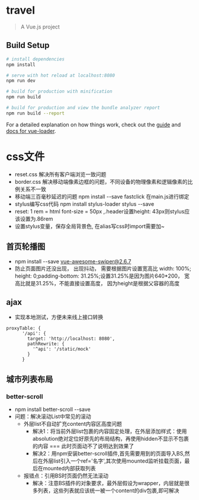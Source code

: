 # travel

> A Vue.js project

## Build Setup

``` bash
# install dependencies
npm install

# serve with hot reload at localhost:8080
npm run dev

# build for production with minification
npm run build

# build for production and view the bundle analyzer report
npm run build --report
```

For a detailed explanation on how things work, check out the [guide](http://vuejs-templates.github.io/webpack/) and [docs for vue-loader](http://vuejs.github.io/vue-loader).

# css文件
- reset.css 解决所有客户端浏览一致问题
- border.css 解决移动端像素边框的问题，不同设备的物理像素和逻辑像素的比例关系不一致
- 移动端三百毫秒延迟的问题 npm install --save fastclick 在main.js进行绑定
- stylus编写css代码 npm install stylus-loader  stylus --save
- reset: 1 rem = html font-size = 50px ,.header设置height: 43px则stylus应该设置为.86rem
- 设置stylus变量，保存全局背景色, 在alias写css时import需要加~
## 首页轮播图
 - npm install --save vue-awesome-swiper@2.6.7
 - 防止页面图片还没出现， 出现抖动， 需要根据图片设置宽高比 width: 100%; height: 0;padding-bottom: 31.25%;设置31.25%是因为图片640*200， 宽高比就是31.25%，不能直接设置高度， 因为height是根据父容器的高度
## ajax
- 实现本地测试，方便未来线上接口转换
```
proxyTable: {
      '/api': {
        target: 'http://localhost: 8080',
        pathRewrite: {
          '^api': '/static/mock'
        }
      }
```
## 城市列表布局
### better-scroll
- npm install better-scroll --save
- 问题：解决滚动List中常见的滚动
  + 外层list不自动扩充content内容区高度问题
    - 解决1：将当前外层list包裹的内容固定处理，在外层添加样式：使用absolution绝对定位好原先的布局结构，再使用hidden不显示不包裹的内容 === 此时页面动不了说明达到效果了
    - 解决2：用npm安装better-scroll插件,首先需要用到的页面导入BS,然后在外层list引入一个ref='名字',其次使用mounted监听挂载页面，最后在mounted内部获取列表
  + 报错点：引用BS时页面仍然无法滚动
    - 解决：注意BS插件的对象要求，最外层假设为wrapper，内层就是很多列表，这些列表就应该统一被一个content的div包裹,即可解决
